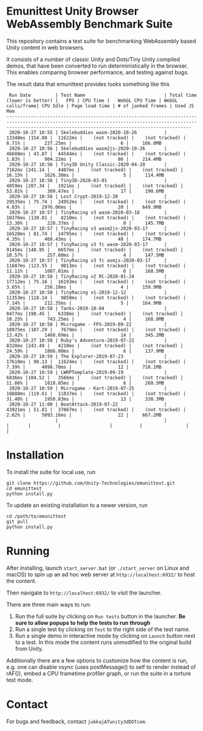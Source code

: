 # Emunittest Unity Browser WebAssembly Benchmark Suite

This repository contains a test suite for benchmarking WebAssembly based Unity content in web browsers.

It consists of a number of classic Unity and Dots/Tiny Unity compiled demos, that have been converted to run deterministically in the browser. This enables comparing browser performance, and testing against bugs.

The result data that emunittest provides looks something like this

```
 Run Date         | Test Name                             | Total time (lower is better) |   FPS | CPU Time |   WebGL CPU Time | WebGL calls/frame| CPU Idle | Page load time | # of janked frames | Used JS Mem
----------------------------------------------------------------------------------------------------------------------------------------------------------------------------------------------------------------
 2020-10-27 10:55 | Skelebuddies wasm-2020-10-26          |                      13348ms |154.00 |  11622ms |    (not tracked) |    (not tracked) |    8.71% |       237.25ms |                  6 |     166.0MB
 2020-10-27 10:56 | Skelebuddies wasm2js-2020-10-26       |                      46688ms | 43.87 |  44544ms |    (not tracked) |    (not tracked) |    1.83% |       904.22ms |                 86 |     214.4MB
 2020-10-27 10:56 | Tiny3D Unity Classic-2020-04-20       |                       7162ms |241.14 |   4487ms |    (not tracked) |    (not tracked) |   16.15% |      1626.30ms |                  5 |     114.4MB
 2020-10-27 10:56 | Tiny3D-2020-03-01                     |                       4859ms |207.34 |   1921ms |    (not tracked) |    (not tracked) |   53.81% |       309.47ms |                 17 |     190.6MB
 2020-10-27 10:56 | Lost Crypt-2019-12-20                 |                      29535ms | 75.74 |  24952ms |    (not tracked) |    (not tracked) |    4.03% |      2976.06ms |                 20 |     649.9MB
 2020-10-27 10:57 | TinyRacing v3 wasm-2020-03-18         |                      10376ms |130.01 |   8210ms |    (not tracked) |    (not tracked) |   13.36% |       220.37ms |                  8 |     145.7MB
 2020-10-27 10:57 | TinyRacing v3 wasm2js-2020-03-17      |                      16528ms | 81.74 |  14795ms |    (not tracked) |    (not tracked) |    4.35% |       460.43ms |                 48 |     174.7MB
 2020-10-27 10:57 | TinyRacing v3 fc wasm-2020-03-17      |                       9145ms |148.95 |   6657ms |    (not tracked) |    (not tracked) |   18.57% |       257.60ms |                  4 |     147.5MB
 2020-10-27 10:57 | TinyRacing v3 fc asmjs-2020-03-17     |                      11687ms |123.55 |   9013ms |    (not tracked) |    (not tracked) |   11.11% |      1007.01ms |                  6 |     168.5MB
 2020-10-27 10:58 | TinyRacing v2 RC-2020-01-24           |                      17712ms | 75.16 |  16193ms |    (not tracked) |    (not tracked) |    3.65% |       256.10ms |                  4 |     159.9MB
 2020-10-27 10:58 | TinyRacing v1-2019-12-12              |                      11353ms |118.14 |   9858ms |    (not tracked) |    (not tracked) |    7.14% |       212.35ms |                  5 |     164.9MB
 2020-10-27 10:58 | Tanks-2019-10-04                      |                       8477ms |198.45 |   6338ms |    (not tracked) |    (not tracked) |   10.25% |       743.25ms |                  4 |     168.8MB
 2020-10-27 10:58 | Microgame - FPS-2019-09-22            |                      10975ms |107.29 |   7679ms |    (not tracked) |    (not tracked) |   13.42% |      1468.69ms |                 14 |     345.2MB
 2020-10-27 10:58 | Ruby's Adventure-2019-07-22           |                       8320ms |243.49 |   4210ms |    (not tracked) |    (not tracked) |   24.59% |      1866.00ms |                  6 |     137.9MB
 2020-10-27 10:59 | The Explorer-2019-07-23               |                      17610ms | 98.13 |  11624ms |    (not tracked) |    (not tracked) |    7.39% |      4098.70ms |                 12 |     718.1MB
 2020-10-27 10:59 | LWRPTemplate-2019-09-19               |                       6836ms |104.52 |   3566ms |    (not tracked) |    (not tracked) |   11.86% |      1818.85ms |                  6 |     260.5MB
 2020-10-27 10:59 | Microgame - Kart-2019-07-25           |                      18888ms |119.61 |  11037ms |    (not tracked) |    (not tracked) |   31.48% |      1950.83ms |                 13 |     330.3MB
 2020-10-27 11:00 | BoatAttack-2019-07-22                 |                      43921ms | 51.81 |  37067ms |    (not tracked) |    (not tracked) |    2.62% |      5093.16ms |                 22 |     667.2MB
                  |                                       |                              |       |          |                  |          |                |                    |            
```

# Installation

To install the suite for local use, run

```
git clone https://github.com/Unity-Technologies/emunittest.git
cd emunittest
python install.py
```

To update an existing installation to a newer version, run

```
cd /path/to/emunittest
git pull
python install.py
```

# Running

After installing, launch `start_server.bat` (or `./start_server` on Linux and macOS) to spin up an ad hoc web server at `http://localhost:6932/` to host the content.

Then navigate to `http://localhost:6932/` to visit the launcher.

There are three main ways to run:

1. Run the full suite by clicking on `Run tests` button in the launcher. **Be sure to allow popups to help the tests to run through**
2. Run a single test by clicking on `Test` to the right side of the test name.
3. Run a single demo in interactive mode by clicking on `Launch` button next to a test. In this mode the content runs unmodified to the original build from Unity.

Additionally there are a few options to customize how the content is run, e.g. one can disable vsync (uses postMessage() to self to render instead of rAF()), embed a CPU frametime profiler graph, or run the suite in a torture test mode.

# Contact

For bugs and feedback, contact `jukkajATunity3dDOTcom`.
